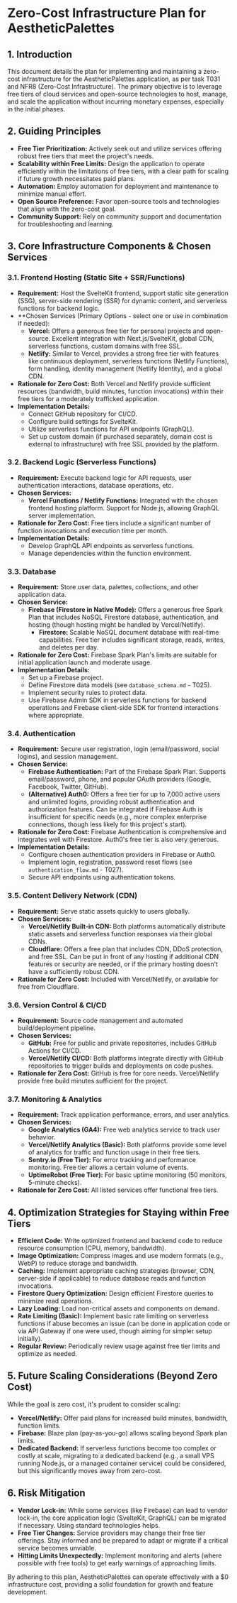 # Zero-Cost Infrastructure Plan for AestheticPalettes

## 1. Introduction

This document details the plan for implementing and maintaining a zero-cost infrastructure for the AestheticPalettes application, as per task T031 and NFR8 (Zero-Cost Infrastructure). The primary objective is to leverage free tiers of cloud services and open-source technologies to host, manage, and scale the application without incurring monetary expenses, especially in the initial phases.

## 2. Guiding Principles

- **Free Tier Prioritization:** Actively seek out and utilize services offering robust free tiers that meet the project's needs.
- **Scalability within Free Limits:** Design the application to operate efficiently within the limitations of free tiers, with a clear path for scaling if future growth necessitates paid plans.
- **Automation:** Employ automation for deployment and maintenance to minimize manual effort.
- **Open Source Preference:** Favor open-source tools and technologies that align with the zero-cost goal.
- **Community Support:** Rely on community support and documentation for troubleshooting and learning.

## 3. Core Infrastructure Components & Chosen Services

### 3.1. Frontend Hosting (Static Site + SSR/Functions)

- **Requirement:** Host the SvelteKit frontend, support static site generation (SSG), server-side rendering (SSR) for dynamic content, and serverless functions for backend logic.
- \*\*Chosen Services (Primary Options - select one or use in combination if needed):
  - **Vercel:** Offers a generous free tier for personal projects and open-source. Excellent integration with Next.js/SvelteKit, global CDN, serverless functions, custom domains with free SSL.
  - **Netlify:** Similar to Vercel, provides a strong free tier with features like continuous deployment, serverless functions (Netlify Functions), form handling, identity management (Netlify Identity), and a global CDN.
- **Rationale for Zero Cost:** Both Vercel and Netlify provide sufficient resources (bandwidth, build minutes, function invocations) within their free tiers for a moderately trafficked application.
- **Implementation Details:**
  - Connect GitHub repository for CI/CD.
  - Configure build settings for SvelteKit.
  - Utilize serverless functions for API endpoints (GraphQL).
  - Set up custom domain (if purchased separately, domain cost is external to infrastructure) with free SSL provided by the platform.

### 3.2. Backend Logic (Serverless Functions)

- **Requirement:** Execute backend logic for API requests, user authentication interactions, database operations, etc.
- **Chosen Services:**
  - **Vercel Functions / Netlify Functions:** Integrated with the chosen frontend hosting platform. Support for Node.js, allowing GraphQL server implementation.
- **Rationale for Zero Cost:** Free tiers include a significant number of function invocations and execution time per month.
- **Implementation Details:**
  - Develop GraphQL API endpoints as serverless functions.
  - Manage dependencies within the function environment.

### 3.3. Database

- **Requirement:** Store user data, palettes, collections, and other application data.
- **Chosen Service:**
  - **Firebase (Firestore in Native Mode):** Offers a generous free Spark Plan that includes NoSQL Firestore database, authentication, and hosting (though hosting might be handled by Vercel/Netlify).
    - **Firestore:** Scalable NoSQL document database with real-time capabilities. Free tier includes significant storage, reads, writes, and deletes per day.
- **Rationale for Zero Cost:** Firebase Spark Plan's limits are suitable for initial application launch and moderate usage.
- **Implementation Details:**
  - Set up a Firebase project.
  - Define Firestore data models (see `database_schema.md` - T025).
  - Implement security rules to protect data.
  - Use Firebase Admin SDK in serverless functions for backend operations and Firebase client-side SDK for frontend interactions where appropriate.

### 3.4. Authentication

- **Requirement:** Secure user registration, login (email/password, social logins), and session management.
- **Chosen Service:**
  - **Firebase Authentication:** Part of the Firebase Spark Plan. Supports email/password, phone, and popular OAuth providers (Google, Facebook, Twitter, GitHub).
  - **(Alternative) Auth0:** Offers a free tier for up to 7,000 active users and unlimited logins, providing robust authentication and authorization features. Can be integrated if Firebase Auth is insufficient for specific needs (e.g., more complex enterprise connections, though less likely for this project's start).
- **Rationale for Zero Cost:** Firebase Authentication is comprehensive and integrates well with Firestore. Auth0's free tier is also very generous.
- **Implementation Details:**
  - Configure chosen authentication providers in Firebase or Auth0.
  - Implement login, registration, password reset flows (see `authentication_flow.md` - T027).
  - Secure API endpoints using authentication tokens.

### 3.5. Content Delivery Network (CDN)

- **Requirement:** Serve static assets quickly to users globally.
- **Chosen Services:**
  - **Vercel/Netlify Built-in CDN:** Both platforms automatically distribute static assets and serverless function responses via their global CDNs.
  - **Cloudflare:** Offers a free plan that includes CDN, DDoS protection, and free SSL. Can be put in front of any hosting if additional CDN features or security are needed, or if the primary hosting doesn't have a sufficiently robust CDN.
- **Rationale for Zero Cost:** Included with Vercel/Netlify, or available for free from Cloudflare.

### 3.6. Version Control & CI/CD

- **Requirement:** Source code management and automated build/deployment pipeline.
- **Chosen Services:**
  - **GitHub:** Free for public and private repositories, includes GitHub Actions for CI/CD.
  - **Vercel/Netlify CI/CD:** Both platforms integrate directly with GitHub repositories to trigger builds and deployments on code pushes.
- **Rationale for Zero Cost:** GitHub is free for core needs. Vercel/Netlify provide free build minutes sufficient for the project.

### 3.7. Monitoring & Analytics

- **Requirement:** Track application performance, errors, and user analytics.
- **Chosen Services:**
  - **Google Analytics (GA4):** Free web analytics service to track user behavior.
  - **Vercel/Netlify Analytics (Basic):** Both platforms provide some level of analytics for traffic and function usage in their free tiers.
  - **Sentry.io (Free Tier):** For error tracking and performance monitoring. Free tier allows a certain volume of events.
  - **UptimeRobot (Free Tier):** For basic uptime monitoring (50 monitors, 5-minute checks).
- **Rationale for Zero Cost:** All listed services offer functional free tiers.

## 4. Optimization Strategies for Staying within Free Tiers

- **Efficient Code:** Write optimized frontend and backend code to reduce resource consumption (CPU, memory, bandwidth).
- **Image Optimization:** Compress images and use modern formats (e.g., WebP) to reduce storage and bandwidth.
- **Caching:** Implement appropriate caching strategies (browser, CDN, server-side if applicable) to reduce database reads and function invocations.
- **Firestore Query Optimization:** Design efficient Firestore queries to minimize read operations.
- **Lazy Loading:** Load non-critical assets and components on demand.
- **Rate Limiting (Basic):** Implement basic rate limiting on serverless functions if abuse becomes an issue (can be done in application code or via API Gateway if one were used, though aiming for simpler setup initially).
- **Regular Review:** Periodically review usage against free tier limits and optimize as needed.

## 5. Future Scaling Considerations (Beyond Zero Cost)

While the goal is zero cost, it's prudent to consider scaling:

- **Vercel/Netlify:** Offer paid plans for increased build minutes, bandwidth, function limits.
- **Firebase:** Blaze plan (pay-as-you-go) allows scaling beyond Spark plan limits.
- **Dedicated Backend:** If serverless functions become too complex or costly at scale, migrating to a dedicated backend (e.g., a small VPS running Node.js, or a managed container service) could be considered, but this significantly moves away from zero-cost.

## 6. Risk Mitigation

- **Vendor Lock-in:** While some services (like Firebase) can lead to vendor lock-in, the core application logic (SvelteKit, GraphQL) can be migrated if necessary. Using standard technologies helps.
- **Free Tier Changes:** Service providers may change their free tier offerings. Stay informed and be prepared to adapt or migrate if a critical service becomes unviable.
- **Hitting Limits Unexpectedly:** Implement monitoring and alerts (where possible with free tools) to get early warnings of approaching limits.

By adhering to this plan, AestheticPalettes can operate effectively with a $0 infrastructure cost, providing a solid foundation for growth and feature development.
